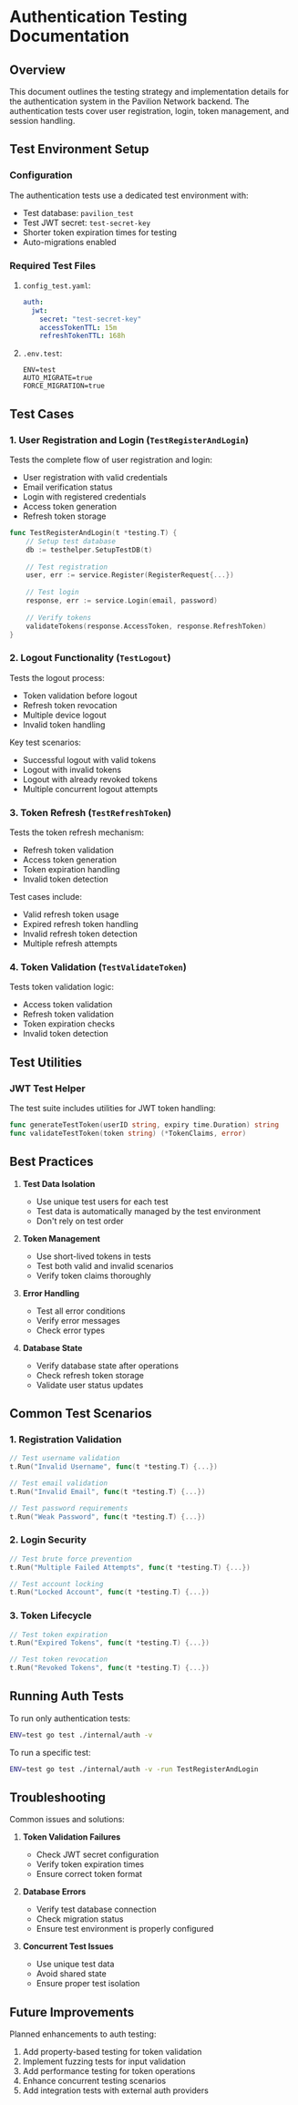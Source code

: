 # Authentication Testing Documentation

## Overview

This document outlines the testing strategy and implementation details for the authentication system in the Pavilion Network backend. The authentication tests cover user registration, login, token management, and session handling.

## Test Environment Setup

### Configuration

The authentication tests use a dedicated test environment with:

- Test database: `pavilion_test`
- Test JWT secret: `test-secret-key`
- Shorter token expiration times for testing
- Auto-migrations enabled

### Required Test Files

1. `config_test.yaml`:
   ```yaml
   auth:
     jwt:
       secret: "test-secret-key"
       accessTokenTTL: 15m
       refreshTokenTTL: 168h
   ```

2. `.env.test`:
   ```env
   ENV=test
   AUTO_MIGRATE=true
   FORCE_MIGRATION=true
   ```

## Test Cases

### 1. User Registration and Login (`TestRegisterAndLogin`)

Tests the complete flow of user registration and login:
- User registration with valid credentials
- Email verification status
- Login with registered credentials
- Access token generation
- Refresh token storage

```go
func TestRegisterAndLogin(t *testing.T) {
    // Setup test database
    db := testhelper.SetupTestDB(t)
    
    // Test registration
    user, err := service.Register(RegisterRequest{...})
    
    // Test login
    response, err := service.Login(email, password)
    
    // Verify tokens
    validateTokens(response.AccessToken, response.RefreshToken)
}
```

### 2. Logout Functionality (`TestLogout`)

Tests the logout process:
- Token validation before logout
- Refresh token revocation
- Multiple device logout
- Invalid token handling

Key test scenarios:
- Successful logout with valid tokens
- Logout with invalid tokens
- Logout with already revoked tokens
- Multiple concurrent logout attempts

### 3. Token Refresh (`TestRefreshToken`)

Tests the token refresh mechanism:
- Refresh token validation
- Access token generation
- Token expiration handling
- Invalid token detection

Test cases include:
- Valid refresh token usage
- Expired refresh token handling
- Invalid refresh token detection
- Multiple refresh attempts

### 4. Token Validation (`TestValidateToken`)

Tests token validation logic:
- Access token validation
- Refresh token validation
- Token expiration checks
- Invalid token detection

## Test Utilities

### JWT Test Helper

The test suite includes utilities for JWT token handling:

```go
func generateTestToken(userID string, expiry time.Duration) string
func validateTestToken(token string) (*TokenClaims, error)
```

## Best Practices

1. **Test Data Isolation**
   - Use unique test users for each test
   - Test data is automatically managed by the test environment
   - Don't rely on test order

2. **Token Management**
   - Use short-lived tokens in tests
   - Test both valid and invalid scenarios
   - Verify token claims thoroughly

3. **Error Handling**
   - Test all error conditions
   - Verify error messages
   - Check error types

4. **Database State**
   - Verify database state after operations
   - Check refresh token storage
   - Validate user status updates

## Common Test Scenarios

### 1. Registration Validation

```go
// Test username validation
t.Run("Invalid Username", func(t *testing.T) {...})

// Test email validation
t.Run("Invalid Email", func(t *testing.T) {...})

// Test password requirements
t.Run("Weak Password", func(t *testing.T) {...})
```

### 2. Login Security

```go
// Test brute force prevention
t.Run("Multiple Failed Attempts", func(t *testing.T) {...})

// Test account locking
t.Run("Locked Account", func(t *testing.T) {...})
```

### 3. Token Lifecycle

```go
// Test token expiration
t.Run("Expired Tokens", func(t *testing.T) {...})

// Test token revocation
t.Run("Revoked Tokens", func(t *testing.T) {...})
```

## Running Auth Tests

To run only authentication tests:

```bash
ENV=test go test ./internal/auth -v
```

To run a specific test:

```bash
ENV=test go test ./internal/auth -v -run TestRegisterAndLogin
```

## Troubleshooting

Common issues and solutions:

1. **Token Validation Failures**
   - Check JWT secret configuration
   - Verify token expiration times
   - Ensure correct token format

2. **Database Errors**
   - Verify test database connection
   - Check migration status
   - Ensure test environment is properly configured

3. **Concurrent Test Issues**
   - Use unique test data
   - Avoid shared state
   - Ensure proper test isolation

## Future Improvements

Planned enhancements to auth testing:

1. Add property-based testing for token validation
2. Implement fuzzing tests for input validation
3. Add performance testing for token operations
4. Enhance concurrent testing scenarios
5. Add integration tests with external auth providers 